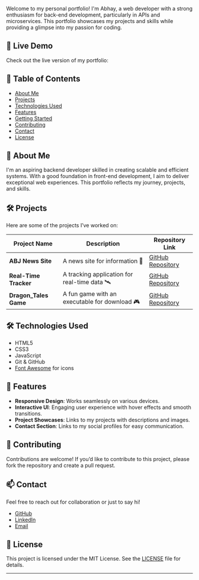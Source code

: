 
Welcome to my personal portfolio! I'm Abhay, a web developer with a strong enthusiasm for back-end development, particularly in APIs and microservices. This portfolio showcases my projects and skills while providing a glimpse into my passion for coding.

## 🚀 Live Demo

Check out the live version of my portfolio: 

## 📂 Table of Contents
- [About Me](#about-me)
- [Projects](#projects)
- [Technologies Used](#technologies-used)
- [Features](#features)
- [Getting Started](#getting-started)
- [Contributing](#contributing)
- [Contact](#contact)
- [License](#license)

## 👤 About Me

I'm an aspiring backend developer skilled in creating scalable and efficient systems. With a good foundation in front-end development, I aim to deliver exceptional web experiences. This portfolio reflects my journey, projects, and skills.

## 🛠️ Projects

Here are some of the projects I’ve worked on:

| Project Name                  | Description                                             | Repository Link                                  |
|-------------------------------|---------------------------------------------------------|--------------------------------------------------|
| **ABJ News Site**             | A news site for information 📰                          | [GitHub Repository](https://github.com/AbhayJasrotia/ABJ-News-Website) |
| **Real-Time Tracker**         | A tracking application for real-time data 🛰          | [GitHub Repository](https://github.com/AbhayJasrotia/REALTIME-TRACKER) |
| **Dragon_Tales Game**         | A fun game with an executable for download 🎮          | [GitHub Repository](https://github.com/AbhayJasrotia/Dragon_Tales) |

## 🛠️ Technologies Used

- HTML5
- CSS3
- JavaScript
- Git & GitHub
- [Font Awesome](https://fontawesome.com/) for icons

## 🌟 Features

- **Responsive Design**: Works seamlessly on various devices.
- **Interactive UI**: Engaging user experience with hover effects and smooth transitions.
- **Project Showcases**: Links to my projects with descriptions and images.
- **Contact Section**: Links to my social profiles for easy communication.

## 🤝 Contributing

Contributions are welcome! If you’d like to contribute to this project, please fork the repository and create a pull request.

## 📫 Contact

Feel free to reach out for collaboration or just to say hi!

- [GitHub](https://github.com/AbhayJasrotia)
- [LinkedIn](https://www.linkedin.com/in/abhay-jasrotia-907487236/)
- [Email](mailto:your-email@example.com)

## 📄 License

This project is licensed under the MIT License. See the [LICENSE](LICENSE) file for details.

---
